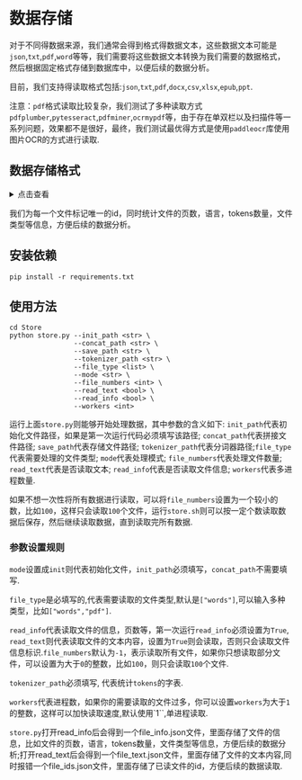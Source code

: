 # 数据存储

对于不同得数据来源，我们通常会得到格式得数据文本，这些数据文本可能是`json`,`txt`,`pdf`,`word`等等，我们需要将这些数据文本转换为我们需要的数据格式，然后根据固定格式存储到数据库中，以便后续的数据分析。

目前，我们支持得读取格式包括:`json`,`txt`,`pdf`,`docx`,`csv`,`xlsx`,`epub`,`ppt`.

注意：`pdf`格式读取比较复杂，我们测试了多种读取方式`pdfplumber`,`pytesseract`,`pdfminer`,`ocrmypdf`等，由于存在单双栏以及扫描件等一系列问题，效果都不是很好，最终，我们测试最优得方式是使用`paddleocr`库使用图片OCR的方式进行读取.

## 数据存储格式

</details>

<details><summary>点击查看</summary>

```
{
    "file_title": "Elementary_theory_of_factoring_trinomials_with_integer",
    "file_type": "pdf",
    "file_address":"Elementary_theory_of_factoring_trinomials_with_integer.pdf",
    "file_pages": 9,
    "file_language": "en",
    "file_dir": "book_en",
    "file_tokens": 6650,
    "file_id": "PLWAze3iG6So",
    "text": "This article ...",
}
```
</details>

我们为每一个文件标记唯一的id，同时统计文件的页数，语言，tokens数量，文件类型等信息，方便后续的数据分析。

## 安装依赖

```
pip install -r requirements.txt
```

## 使用方法

```
cd Store
python store.py --init_path <str> \
                --concat_path <str> \
                --save_path <str> \
                --tokenizer_path <str> \
                --file_type <list> \
                --mode <str> \
                --file_numbers <int> \
                --read_text <bool> \
                --read_info <bool> \
                --workers <int> 
```

运行上面`store.py`则能够开始处理数据，其中参数的含义如下: 
    `init_path`代表初始化文件路径，如果是第一次运行代码必须填写该路径;
    `concat_path`代表拼接文件路径; `save_path`代表存储文件路径;
    `tokenizer_path`代表分词器路径;`file_type`代表需要处理的文件类型;
    `mode`代表处理模式; `file_numbers`代表处理文件数量;
    `read_text`代表是否读取文本; `read_info`代表是否读取文件信息; 
    `workers`代表多进程数量.

如果不想一次性将所有数据进行读取，可以将`file_numbers`设置为一个较小的数，比如`100`，这样只会读取`100`个文件，运行`store.sh`则可以按一定个数读取数据后保存，然后继续读取数据，直到读取完所有数据.

### 参数设置规则

`mode`设置成`init`则代表初始化文件，`init_path`必须填写，`concat_path`不需要填写.

`file_type`是必填写的,代表需要读取的文件类型,默认是`["words"]`,可以输入多种类型，比如`["words","pdf"]`.

`read_info`代表读取文件的信息，页数等，第一次运行`read_info`必须设置为`True`, `read_text`则代表读取文件的文本内容，设置为`True`则会读取，否则只会读取文件信息标识.`file_numbers`默认为`-1`，表示读取所有文件，如果你只想读取部分文件，可以设置为大于`0`的整数，比如`100`，则只会读取`100`个文件.

`tokenizer_path`必须填写, 代表统计`tokens`的字表.

`workers`代表进程数，如果你的需要读取的文件过多，你可以设置`workers`为大于`1`的整数，这样可以加快读取速度,默认使用`1``,单进程读取.

`store.py`打开read_info后会得到一个file_info.json文件，里面存储了文件的信息，比如文件的页数，语言，tokens数量，文件类型等信息，方便后续的数据分析;打开read_text后会得到一个file_text.json文件，里面存储了文件的文本内容,同时报错一个file_ids.json文件，里面存储了已读文件的id，方便后续的数据读取.


